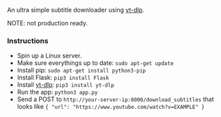 An ultra simple subtitle downloader using [yt-dlp](https://github.com/yt-dlp/yt-dlp).

NOTE: not production ready.

### Instructions
 - Spin up a Linux server.
 - Make sure everythings up to date: `sudo apt-get update`
 - Install pip: `sudo apt-get install python3-pip`
 - Install Flask: `pip3 install Flask`
 - Install [yt-dlp](https://github.com/yt-dlp/yt-dlp): `pip3 install yt-dlp`
 - Run the app: `python3 app.py`
 - Send a POST to `http://your-server-ip:8000/download_subtitles` that looks like `{ "url": "https://www.youtube.com/watch?v=EXAMPLE" }`
